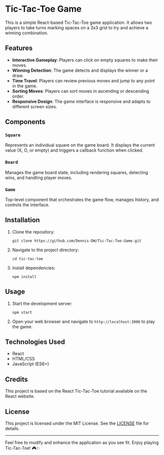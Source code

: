 # Tic-Tac-Toe Game

This is a simple React-based Tic-Tac-Toe game application. It allows two players to take turns marking spaces on a 3x3 grid to try and achieve a winning combination.

## Features

- **Interactive Gameplay**: Players can click on empty squares to make their moves.
- **Winning Detection**: The game detects and displays the winner or a draw.
- **Time Travel**: Players can review previous moves and jump to any point in the game.
- **Sorting Moves**: Players can sort moves in ascending or descending order.
- **Responsive Design**: The game interface is responsive and adapts to different screen sizes.

## Components

### `Square`

Represents an individual square on the game board. It displays the current value (X, O, or empty) and triggers a callback function when clicked.

### `Board`

Manages the game board state, including rendering squares, detecting wins, and handling player moves.

### `Game`

Top-level component that orchestrates the game flow, manages history, and controls the interface.

## Installation

1. Clone the repository:

    ```
    git clone https://github.com/Dennis-DW/Tic-Tac-Toe-Game.git
    ```

2. Navigate to the project directory:

    ```
    cd tic-tac-toe
    ```

3. Install dependencies:

    ```
    npm install
    ```

## Usage

1. Start the development server:

    ```
    npm start
    ```

2. Open your web browser and navigate to `http://localhost:3000` to play the game.

## Technologies Used

- React
- HTML/CSS
- JavaScript (ES6+)

## Credits

This project is based on the React Tic-Tac-Toe tutorial available on the React website.

## License

This project is licensed under the MIT License. See the [LICENSE](LICENSE) file for details.

---

Feel free to modify and enhance the application as you see fit. Enjoy playing Tic-Tac-Toe! 🎮✨